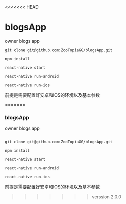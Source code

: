<<<<<<< HEAD
# blogsApp
owner blogs app
```
git clone git@github.com:ZooTopiaGG/blogsApp.git

npm install

react-native start

react-native run-android

react-native run-ios

```
前提是需要配置好安卓和IOS的环境以及基本参数

=======
### blogsApp
owner blogs app

```

git clone git@github.com:ZooTopiaGG/blogsApp.git

npm install

react-native start

react-native run-android

react-native run-ios
```

前提是需要配置好安卓和IOS的环境以及基本参数
>>>>>>> verssion 2.0.0
